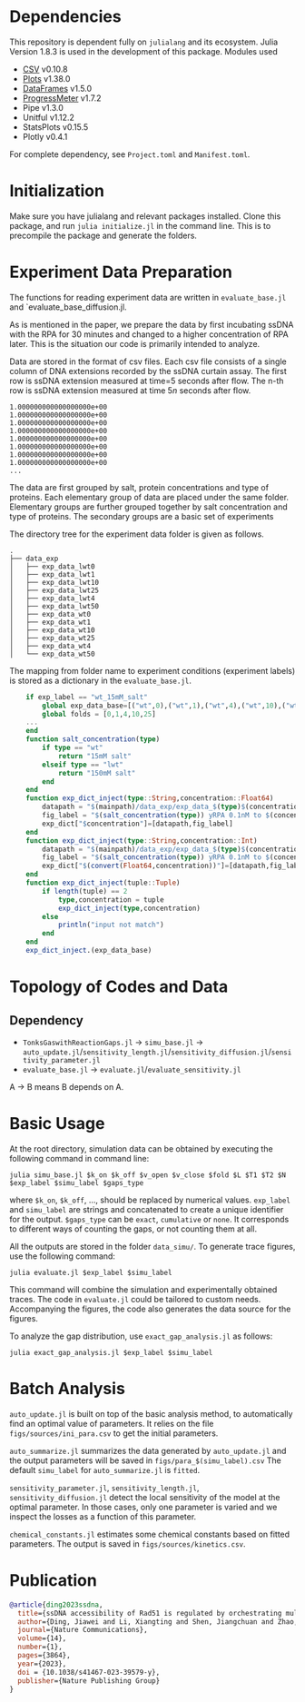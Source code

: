 # Dependencies
This repository is dependent fully on `julialang` and its ecosystem.
Julia Version 1.8.3 is used in the development of this package.
Modules used
- [CSV](https://github.com/JuliaData/CSV.jl) v0.10.8
- [Plots](https://doi.org/10.5281/zenodo.4725317) v1.38.0
- [DataFrames](https://github.com/JuliaData/DataFrames.jl) v1.5.0
- [ProgressMeter](https://github.com/timholy/ProgressMeter.jl) v1.7.2
- Pipe v1.3.0
- Unitful v1.12.2
- StatsPlots v0.15.5
- Plotly v0.4.1

For complete dependency, see `Project.toml` and `Manifest.toml`.
# Initialization
Make sure you have julialang and relevant packages installed.
Clone this package, and run `julia initialize.jl` in the command line. This is to precompile the package and generate the folders.

# Experiment Data Preparation
The functions for reading experiment data are written in `evaluate_base.jl` and `evaluate_base_diffusion.jl. 

As is mentioned in the paper, we prepare the data by first incubating ssDNA with the RPA for 30 minutes and changed to a higher concentration of RPA later. This is the situation our code is primarily intended to analyze.

Data are stored in the format of csv files. Each csv file consists of a single column of DNA extensions recorded by the ssDNA curtain assay.  The first row is ssDNA extension measured at time=5 seconds after flow. The n-th row is ssDNA extension measured at time $5n$ seconds after flow. 

```csv
1.000000000000000000e+00
1.000000000000000000e+00
1.000000000000000000e+00
1.000000000000000000e+00
1.000000000000000000e+00
1.000000000000000000e+00
1.000000000000000000e+00
1.000000000000000000e+00
...
```

The data are first grouped by salt, protein concentrations and type of proteins. Each elementary group of data are placed under the same folder. Elementary groups are further grouped together by salt concentration and type of proteins. The secondary groups are a basic set of experiments

The directory tree for the experiment data folder is given as follows.
```
.
├── data_exp
│   ├── exp_data_lwt0
│   ├── exp_data_lwt1
│   ├── exp_data_lwt10
│   ├── exp_data_lwt25
│   ├── exp_data_lwt4
│   ├── exp_data_lwt50
│   ├── exp_data_wt0
│   ├── exp_data_wt1
│   ├── exp_data_wt10
│   ├── exp_data_wt25
│   ├── exp_data_wt4
│   └── exp_data_wt50

```

The mapping from folder name to experiment conditions (experiment labels) is stored as a dictionary in the `evaluate_base.jl`.
```julia
    if exp_label == "wt_15mM_salt"
        global exp_data_base=[("wt",0),("wt",1),("wt",4),("wt",10),("wt",25),("wt",50)]
        global folds = [0,1,4,10,25]
    ...
    end
    function salt_concentration(type) 
        if type == "wt"
            return "15mM salt"
        elseif type == "lwt"
            return "150mM salt"
        end
    end
    function exp_dict_inject(type::String,concentration::Float64)
        datapath = "$(mainpath)/data_exp/exp_data_$(type)$(concentration)/"
        fig_label = "$(salt_concentration(type)) yRPA 0.1nM to $(concentration)nM"
        exp_dict["$concentration"]=[datapath,fig_label]
    end
    function exp_dict_inject(type::String,concentration::Int)
        datapath = "$(mainpath)/data_exp/exp_data_$(type)$(concentration)/"
        fig_label = "$(salt_concentration(type)) yRPA 0.1nM to $(concentration)nM"
        exp_dict["$(convert(Float64,concentration))"]=[datapath,fig_label]
    end
    function exp_dict_inject(tuple::Tuple)
        if length(tuple) == 2
            type,concentration = tuple
            exp_dict_inject(type,concentration)
        else
            println("input not match")
        end
    end
    exp_dict_inject.(exp_data_base)
```

# Topology of Codes and Data
## Dependency
- `TonksGaswithReactionGaps.jl` -> `simu_base.jl` -> `auto_update.jl`/`sensitivity_length.jl`/`sensitivity_diffusion.jl`/`sensitivity_parameter.jl`
- `evaluate_base.jl` -> `evaluate.jl`/`evaluate_sensitivity.jl`

A -> B means B depends on A.
# Basic Usage
At the root directory, simulation data can be obtained by executing the following command in command line:
```Shell
julia simu_base.jl $k_on $k_off $v_open $v_close $fold $L $T1 $T2 $N $exp_label $simu_label $gaps_type
```
where `$k_on`, `$k_off`, ..., should be replaced by numerical values. `exp_label` and `simu_label` are strings and concatenated to create a unique identifier for the output. `$gaps_type` can be `exact`, `cumulative` or `none`. It corresponds to different ways of counting the gaps, or not counting them at all.

All the outputs are stored in the folder `data_simu/`. To generate trace figures, use the following command:
```shell
julia evaluate.jl $exp_label $simu_label
```
This command will combine the simulation and experimentally obtained traces. The code in `evaluate.jl` could be tailored to custom needs. Accompanying the figures, the code also generates the data source for the figures.

To analyze the gap distribution, use `exact_gap_analysis.jl` as follows:
```Shell
julia exact_gap_analysis.jl $exp_label $simu_label
```

# Batch Analysis
`auto_update.jl` is built on top of the basic analysis method, to automatically find an optimal value of parameters. It relies on the file `figs/sources/ini_para.csv` to get the initial parameters.

`auto_summarize.jl` summarizes the data generated by `auto_update.jl` and the output parameters will be saved in `figs/para_$(simu_label).csv`
The default `simu_label` for `auto_summarize.jl` is `fitted`.

`sensitivity_parameter.jl`, `sensitivity_length.jl`, `sensitivity_diffusion.jl` detect the local sensitivity of the model at the optimal parameter. In those cases, only one parameter is varied and we inspect the losses as a function of this parameter.

`chemical_constants.jl` estimates some chemical constants based on fitted parameters. The output is saved in `figs/sources/kinetics.csv`.

# Publication
```bibtex
@article{ding2023ssdna,
  title={ssDNA accessibility of Rad51 is regulated by orchestrating multiple RPA dynamics},
  author={Ding, Jiawei and Li, Xiangting and Shen, Jiangchuan and Zhao, Yiling and Zhong, Shuchen and Lai, Luhua and Niu, Hengyao and Qi, Zhi},[^3^][3]
  journal={Nature Communications},
  volume={14},
  number={1},
  pages={3864},
  year={2023},
  doi = {10.1038/s41467-023-39579-y},
  publisher={Nature Publishing Group}
}
```